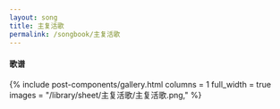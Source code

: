 ```yaml
---
layout: song
title: 主复活歌
permalink: /songbook/主复活歌
---
```


#### 歌谱

{% include post-components/gallery.html
    columns = 1
    full_width = true
    images = "/library/sheet/主复活歌/主复活歌.png,"
%}

